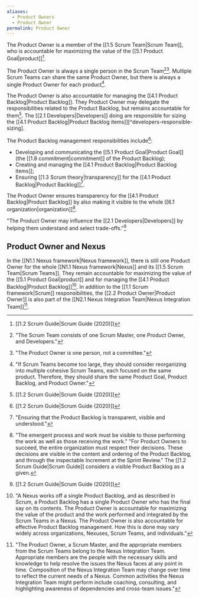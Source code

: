 ```yaml
---
aliases:
  - Product Owners
  - Product Owner
permalink: Product Owner
---
```

The Product Owner is a member of the [[1.5 Scrum Team|Scrum Team]], who is accountable for maximizing the value of the [[5.1 Product Goal|product]][^scrum-guide-2020].

The Product Owner is always a single person in the Scrum Team[^scrum-team-definition][^po-not-a-committee]. Multiple Scrum Teams can share the same Product Owner, but there is always a single Product Owner for each product[^one-po-product-baklog].

The Product Owner is also accountable for managing the [[4.1 Product Backlog|Product Backlog]]. They Product Owner may delegate the responsibilities related to the Product Backlog, but remains accountable for them[^scrum-guide-2020]. The [[2.1 Developers|Developers]] doing are responsible for sizing the [[4.1 Product Backlog|Product Backlog items]][^developers-responsible-sizing].

The Product Backlog management responsibilities include[^scrum-guide-2020]:
- Developing and communicating the [[5.1 Product Goal|Product Goal]] (the [[1.8 commitment|commitment]] of the Product Backlog);
- Creating and managing the [[4.1 Product Backlog|Product Backlog items]];
- Ensuring [[1.3 Scrum theory|transparency]] for the [[4.1 Product Backlog|Product Backlog]][^transparency-product-backlog].

The Product Owner ensures transparency for the [[4.1 Product Backlog|Product Backlog]] by also making it visible to the whole [[6.1 organization|organization]][^po-decisions].

"The Product Owner may influence the [[2.1 Developers|Developers]] by helping them understand and select trade-offs."[^scrum-guide-2020]

[^scrum-guide-2020]: [[1.2 Scrum Guide|Scrum Guide (2020)]]
[^scrum-team-definition]: "The Scrum Team consists of one Scrum Master, one Product Owner, and Developers."[^scrum-guide-2020]
[^one-po-product-baklog]: "If Scrum Teams become too large, they should consider reorganizing into multiple cohesive Scrum Teams, each focused on the same product. Therefore, they should share the same Product Goal, Product Backlog, and Product Owner."[^scrum-guide-2020]
[^po-not-a-committee]: "The Product Owner is one person, not a committee."[^scrum-guide-2020]
[^transparency-product-backlog]: "Ensuring that the Product Backlog is transparent, visible and understood."[^scrum-guide-2020]
[^po-decisions]: "The emergent process and work must be visible to those performing the work as well as those receiving the work." "For Product Owners to succeed, the entire organization must respect their decisions. These decisions are visible in the content and ordering of the Product Backlog, and through the inspectable Increment at the Sprint Review."[^scrum-guide-2020] The [[1.2 Scrum Guide|Scrum Guide]] considers a visible Product Backlog as a given.
## Product Owner and Nexus

In the [[N1.1 Nexus framework|Nexus framework]], there is still one Product Owner for the whole [[N1.1 Nexus framework|Nexus]] and its [[1.5 Scrum Team|Scrum Teams]]. They remain accountable for maximizing the value of the [[5.1 Product Goal|product]] and for managing the [[4.1 Product Backlog|Product Backlog]][^nexus-po]. In addition to the [[1.1 Scrum framework|Scrum]] responsibilities, the [[2.2 Product Owner|Product Owner]] is also part of the [[N2.1 Nexus Integration Team|Nexus Integration Team]][^nexus-members].

[^nexus-members]: "The Product Owner, a Scrum Master, and the appropriate members from the Scrum Teams belong to the Nexus Integration Team. Appropriate members are the people with the necessary skills and knowledge to help resolve the issues the Nexus faces at any point in time. Composition of the Nexus Integration Team may change over time to reflect the current needs of a Nexus. Common activities the Nexus Integration Team might perform include coaching, consulting, and highlighting awareness of dependencies and cross-team issues."[^nexus-guide-2021]

[^nexus-po]: "A Nexus works off a single Product Backlog, and as described in Scrum, a Product Backlog has a single Product Owner who has the final say on its contents. The Product Owner is accountable for maximizing the value of the product and the work performed and integrated by the Scrum Teams in a Nexus. The Product Owner is also accountable for effective Product Backlog management. How this is done may vary widely across organizations, Nexuses, Scrum Teams, and individuals."[^nexus-guide-2021]

[^nexus-guide-2021]: [[Nexus Guide|Nexus Guide (2021)]]

